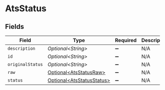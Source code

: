 # AtsStatus


## Fields

| Field                                                                | Type                                                                 | Required                                                             | Description                                                          |
| -------------------------------------------------------------------- | -------------------------------------------------------------------- | -------------------------------------------------------------------- | -------------------------------------------------------------------- |
| `description`                                                        | *Optional\<String>*                                                  | :heavy_minus_sign:                                                   | N/A                                                                  |
| `id`                                                                 | *Optional\<String>*                                                  | :heavy_minus_sign:                                                   | N/A                                                                  |
| `originalStatus`                                                     | *Optional\<String>*                                                  | :heavy_minus_sign:                                                   | N/A                                                                  |
| `raw`                                                                | [Optional\<AtsStatusRaw>](../../models/shared/AtsStatusRaw.md)       | :heavy_minus_sign:                                                   | N/A                                                                  |
| `status`                                                             | [Optional\<AtsStatusStatus>](../../models/shared/AtsStatusStatus.md) | :heavy_minus_sign:                                                   | N/A                                                                  |